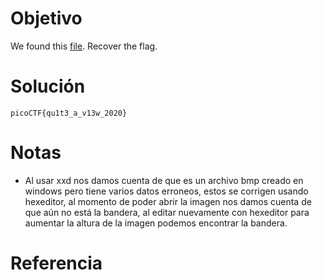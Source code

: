 # Objetivo
We found this [file](https://mercury.picoctf.net/static/7b2d7c26630e977197022d0af09e3aeb/tunn3l_v1s10n). Recover the flag.
# Solución
```
picoCTF{qu1t3_a_v13w_2020}

```
# Notas
- Al usar xxd nos damos cuenta de que es un archivo bmp creado en windows pero tiene varios datos erroneos, estos se corrigen usando hexeditor, al momento de poder abrir la imagen nos damos cuenta de que aún no está la bandera, al editar nuevamente con hexeditor para aumentar la altura de la imagen podemos encontrar la bandera.
# Referencia